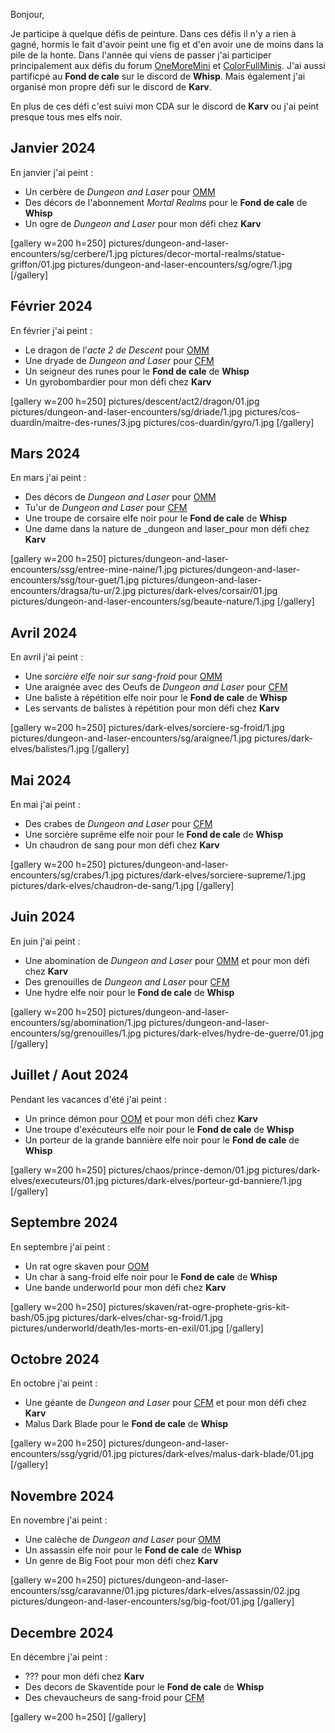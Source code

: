 Bonjour,

Je participe à quelque défis de peinture. 
Dans ces défis il n'y a rien à gagné, hormis le fait d'avoir peint une fig et d'en avoir une de moins dans la pile de la honte.
Dans l'année qui viens de passer j'ai participer principalement aux défis du 
forum [OneMoreMini](https://onemoremini.fr/topic/203/calendrier-des-d%C3%A9fis-mensuels) 
et [ColorFullMinis](https://taverne.colorfulminis.com/t/defis-cfm-annee-2024/5163). 
J'ai aussi partificpé au __Fond de cale__ sur le discord de __Whisp__. 
Mais également j'ai organisé mon propre défi sur le discord de __Karv__. 

En plus de ces défi c'est suivi mon CDA sur le discord de __Karv__ ou j'ai peint presque tous mes elfs noir.

## Janvier 2024

En janvier j'ai peint :
* Un cerbère de _Dungeon and Laser_ pour [OMM](https://onemoremini.fr/topic/601/d%C3%A9fi-janvier-2024-mythologie?_=1730618194390)
* Des décors de l'abonnement _Mortal Realms_ pour le __Fond de cale__ de __Whisp__
* Un ogre de _Dungeon and Laser_ pour mon défi chez __Karv__

[gallery w=200 h=250]
pictures/dungeon-and-laser-encounters/sg/cerbere/1.jpg
pictures/decor-mortal-realms/statue-griffon/01.jpg
pictures/dungeon-and-laser-encounters/sg/ogre/1.jpg
[/gallery]

## Février 2024

En février j'ai peint :
* Le dragon de l'_acte 2 de Descent_ pour [OMM](https://onemoremini.fr/topic/612/d%C3%A9fi-f%C3%A9vrier-2024-japoniaiserie)
* Une dryade de _Dungeon and Laser_ pour [CFM](https://taverne.colorfulminis.com/t/defi-fevrier-2024-fee/5340)
* Un seigneur des runes pour le __Fond de cale__ de __Whisp__
* Un gyrobombardier pour mon défi chez __Karv__

[gallery w=200 h=250]
pictures/descent/act2/dragon/01.jpg
pictures/dungeon-and-laser-encounters/sg/driade/1.jpg
pictures/cos-duardin/maitre-des-runes/3.jpg
pictures/cos-duardin/gyro/1.jpg
[/gallery]

## Mars 2024

En mars j'ai peint :
* Des décors de _Dungeon and Laser_ pour [OMM](https://onemoremini.fr/topic/618/d%C3%A9fi-mars-2024-routine-de-construction-7-2-1-lanc%C3%A9e)
* Tu'ur de _Dungeon and Laser_ pour [CFM](https://taverne.colorfulminis.com/t/defi-en-mars-et-ca-repart/5379)
* Une troupe de corsaire elfe noir pour le __Fond de cale__ de __Whisp__
* Une dame dans la nature de _dungeon and laser_pour mon défi chez __Karv__

[gallery w=200 h=250]
pictures/dungeon-and-laser-encounters/ssg/entree-mine-naine/1.jpg
pictures/dungeon-and-laser-encounters/ssg/tour-guet/1.jpg
pictures/dungeon-and-laser-encounters/dragsa/tu-ur/2.jpg
pictures/dark-elves/corsair/01.jpg
pictures/dungeon-and-laser-encounters/sg/beaute-nature/1.jpg
[/gallery]

## Avril 2024

En avril j'ai peint :
* Une _sorcière elfe noir sur sang-froid_ pour [OMM](https://onemoremini.fr/topic/627/d%C3%A9fi-mai-2024-monty-pitous)
* Une araignée avec des Oeufs de _Dungeon and Laser_ pour [CFM](https://taverne.colorfulminis.com/t/defi-avril-2024-oeuf-s/5436)
* Une baliste à répétition elfe noir pour le __Fond de cale__ de __Whisp__
* Les servants de balistes à répétition pour mon défi chez __Karv__

[gallery w=200 h=250]
pictures/dark-elves/sorciere-sg-froid/1.jpg
pictures/dungeon-and-laser-encounters/sg/araignee/1.jpg
pictures/dark-elves/balistes/1.jpg
[/gallery]

## Mai 2024

En mai j'ai peint :
* Des crabes de _Dungeon and Laser_  pour [CFM](https://taverne.colorfulminis.com/t/defi-mai-2024-mermay/5480)
* Une sorcière suprême elfe noir pour le __Fond de cale__ de __Whisp__
* Un chaudron de sang pour mon défi chez __Karv__

[gallery w=200 h=250]
pictures/dungeon-and-laser-encounters/sg/crabes/1.jpg
pictures/dark-elves/sorciere-supreme/1.jpg
pictures/dark-elves/chaudron-de-sang/1.jpg
[/gallery]

## Juin 2024

En juin j'ai peint :
* Une abomination de _Dungeon and Laser_ pour [OMM](https://onemoremini.fr/topic/635/d%C3%A9fi-juin-2024-gros-et-ou-degueulasse) et pour mon défi chez __Karv__
* Des grenouilles de _Dungeon and Laser_ pour [CFM](https://taverne.colorfulminis.com/t/defi-juin-2024-petit-et-ou-mignon/5535)
* Une hydre  elfe noir pour le __Fond de cale__ de __Whisp__

[gallery w=200 h=250]
pictures/dungeon-and-laser-encounters/sg/abomination/1.jpg
pictures/dungeon-and-laser-encounters/sg/grenouilles/1.jpg
pictures/dark-elves/hydre-de-guerre/01.jpg
[/gallery]

## Juillet / Aout 2024

Pendant les vacances d'été j'ai peint :
* Un prince démon pour [OOM](https://onemoremini.fr/topic/636/d%C3%A9fi-summer-days-2024-juillet-aout) et pour mon défi chez __Karv__
* Une troupe d'exécuteurs elfe noir pour le __Fond de cale__ de __Whisp__
* Un porteur de la grande bannière elfe noir pour le __Fond de cale__ de __Whisp__

[gallery w=200 h=250]
pictures/chaos/prince-demon/01.jpg
pictures/dark-elves/executeurs/01.jpg
pictures/dark-elves/porteur-gd-banniere/1.jpg
[/gallery]

## Septembre 2024

En septembre j'ai peint :
* Un rat ogre skaven pour [OOM](https://onemoremini.fr/topic/640/d%C3%A9fi-septembre-2024-high-tech-hate)
* Un char à sang-froid elfe noir pour le __Fond de cale__ de __Whisp__
* Une bande underworld pour mon défi chez __Karv__

[gallery w=200 h=250]
pictures/skaven/rat-ogre-prophete-gris-kit-bash/05.jpg
pictures/dark-elves/char-sg-froid/1.jpg
pictures/underworld/death/les-morts-en-exil/01.jpg
[/gallery]

## Octobre 2024

En octobre j'ai peint :
* Une géante de _Dungeon and Laser_ pour [CFM](https://taverne.colorfulminis.com/t/defi-octobre-2024-pink-lady/5690) et pour mon défi chez __Karv__
* Malus Dark Blade pour le __Fond de cale__ de __Whisp__

[gallery w=200 h=250]
pictures/dungeon-and-laser-encounters/ssg/ygrid/01.jpg
pictures/dark-elves/malus-dark-blade/01.jpg
[/gallery]

## Novembre 2024

En novembre j'ai peint :
* Une calèche de _Dungeon and Laser_ pour [OMM](https://onemoremini.fr/topic/645/d%C3%A9fi-novembre-2024-mad-drivers)
* Un assassin elfe noir pour le __Fond de cale__ de __Whisp__
* Un genre de Big Foot pour mon défi chez __Karv__

[gallery w=200 h=250]
pictures/dungeon-and-laser-encounters/ssg/caravanne/01.jpg
pictures/dark-elves/assassin/02.jpg
pictures/dungeon-and-laser-encounters/sg/big-foot/01.jpg
[/gallery]

## Decembre 2024

En décembre j'ai peint :
* ??? pour mon défi chez __Karv__
* Des decors de Skaventide pour le __Fond de cale__ de __Whisp__
* Des chevaucheurs de sang-froid pour [CFM](https://taverne.colorfulminis.com/t/defi-decembre-2024-chevalier/5777) 

[gallery w=200 h=250]
[/gallery]
